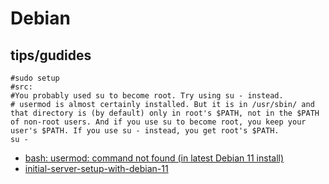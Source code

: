 # Debian

## tips/gudides

```shell
#sudo setup
#src: 
#You probably used su to become root. Try using su - instead.
# usermod is almost certainly installed. But it is in /usr/sbin/ and that directory is (by default) only in root's $PATH, not in the $PATH of non-root users. And if you use su to become root, you keep your user's $PATH. If you use su - instead, you get root's $PATH.
su -
```

* [bash: usermod: command not found (in latest Debian 11 install)](https://www.reddit.com/r/linuxquestions/comments/pcfjo6/bash_usermod_command_not_found_in_latest_debian/)
* [initial-server-setup-with-debian-11](https://www.digitalocean.com/community/tutorials/initial-server-setup-with-debian-11)